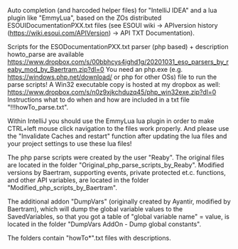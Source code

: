 Auto completion (and harcoded helper files) for "IntelliJ IDEA" and a lua plugin like "EmmyLua",
based on the ZOs distributed ESOUIDocumentationPXX.txt files (see ESOUI wiki -> APIversion history (https://wiki.esoui.com/APIVersion) -> API TXT Documentation).

Scripts for the ESODocumentationPXX.txt parser (php based) + description howto_parse are available
https://www.dropbox.com/s/00bbhcys4ighd1g/20201031_eso_parsers_by_reaby_mod_by_Baertram.zip?dl=0
You need an php.exe (e.g. https://windows.php.net/download/ or php for other OSs) file to run the parse scripts!
A Win32 executable copy is hosted at my dropbox as well: https://www.dropbox.com/s/n0z9xjkchduzq45/php_win32exe.zip?dl=0
Instructions what to do when and how are included in a txt file "!!!howTo_parse.txt".

Within IntelliJ you should use the EmmyLua lua plugin in order to make CTRL+left mouse click navigation to the files work properly.
And please use the "Invalidate Caches and restart" function after updating the lua files and your project settings to use these lua files!

The php parse scripts were created by the user "Reaby". The original files are located in the folder "Original_php_parse_scripts_by_Reaby".
Modified versions by Baertram, supporting events, private protected et.c. functions, and other API variables, are located in the folder "Modified_php_scripts_by_Baertram".

The additional addon "DumpVars" (originally created by Ayantir, modified by Baertram), which will dump the global variable values to the SavedVariables, so that you got a
table of "global variable name" = value, is located in the folder "DumpVars AddOn - Dump global constants".

The folders contain "howTo*".txt files with descriptions.

